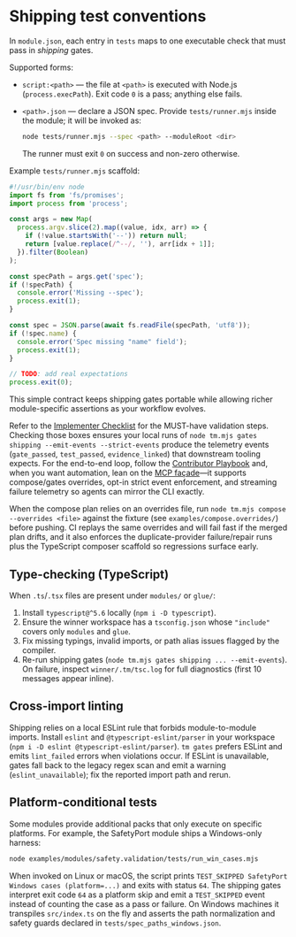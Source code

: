 # Shipping test conventions

In `module.json`, each entry in `tests` maps to one executable check that must pass in *shipping* gates.

Supported forms:

- `script:<path>` — the file at `<path>` is executed with Node.js (`process.execPath`). Exit code `0` is a pass; anything else fails.
- `<path>.json` — declare a JSON spec. Provide `tests/runner.mjs` inside the module; it will be invoked as:

  ```bash
  node tests/runner.mjs --spec <path> --moduleRoot <dir>
  ```

  The runner must exit `0` on success and non-zero otherwise.

Example `tests/runner.mjs` scaffold:

```js
#!/usr/bin/env node
import fs from 'fs/promises';
import process from 'process';

const args = new Map(
  process.argv.slice(2).map((value, idx, arr) => {
    if (!value.startsWith('--')) return null;
    return [value.replace(/^--/, ''), arr[idx + 1]];
  }).filter(Boolean)
);

const specPath = args.get('spec');
if (!specPath) {
  console.error('Missing --spec');
  process.exit(1);
}

const spec = JSON.parse(await fs.readFile(specPath, 'utf8'));
if (!spec.name) {
  console.error('Spec missing "name" field');
  process.exit(1);
}

// TODO: add real expectations
process.exit(0);
```

This simple contract keeps shipping gates portable while allowing richer module-specific assertions as your workflow evolves.

Refer to the [Implementer Checklist](../prompts/implementer/CHECKLIST.md) for the MUST-have validation steps. Checking those boxes ensures your local runs of `node tm.mjs gates shipping --emit-events --strict-events` produce the telemetry events (`gate_passed`, `test_passed`, `evidence_linked`) that downstream tooling expects. For the end-to-end loop, follow the [Contributor Playbook](./contributor-playbook.md) and, when you want automation, lean on the [MCP façade](./mcp.md)—it supports compose/gates overrides, opt-in strict event enforcement, and streaming failure telemetry so agents can mirror the CLI exactly.

When the compose plan relies on an overrides file, run `node tm.mjs compose --overrides <file>` against the fixture (see `examples/compose.overrides/`) before pushing. CI replays the same overrides and will fail fast if the merged plan drifts, and it also enforces the duplicate-provider failure/repair runs plus the TypeScript composer scaffold so regressions surface early.

## Type-checking (TypeScript)

When `.ts`/`.tsx` files are present under `modules/` or `glue/`:

1. Install `typescript@^5.6` locally (`npm i -D typescript`).
2. Ensure the winner workspace has a `tsconfig.json` whose `"include"` covers only `modules` and `glue`.
3. Fix missing typings, invalid imports, or path alias issues flagged by the compiler.
4. Re-run shipping gates (`node tm.mjs gates shipping ... --emit-events`). On failure, inspect `winner/.tm/tsc.log` for full diagnostics (first 10 messages appear inline).

## Cross-import linting

Shipping relies on a local ESLint rule that forbids module-to-module imports. Install `eslint` and `@typescript-eslint/parser` in your workspace (`npm i -D eslint @typescript-eslint/parser`). `tm gates` prefers ESLint and emits `lint_failed` errors when violations occur. If ESLint is unavailable, gates fall back to the legacy regex scan and emit a warning (`eslint_unavailable`); fix the reported import path and rerun.

## Platform-conditional tests

Some modules provide additional packs that only execute on specific platforms. For example, the SafetyPort module ships a Windows-only harness:

```bash
node examples/modules/safety.validation/tests/run_win_cases.mjs
```

When invoked on Linux or macOS, the script prints `TEST_SKIPPED SafetyPort Windows cases (platform=...)` and exits with status `64`. The shipping gates interpret exit code `64` as a platform skip and emit a `TEST_SKIPPED` event instead of counting the case as a pass or failure. On Windows machines it transpiles `src/index.ts` on the fly and asserts the path normalization and safety guards declared in `tests/spec_paths_windows.json`.
